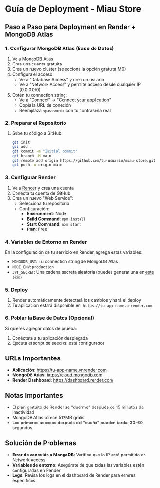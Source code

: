 # Guía de Deployment - Miau Store

## Paso a Paso para Deployment en Render + MongoDB Atlas

### 1. Configurar MongoDB Atlas (Base de Datos)

1. Ve a [MongoDB Atlas](https://www.mongodb.com/atlas/database)
2. Crea una cuenta gratuita
3. Crea un nuevo cluster (selecciona la opción gratuita M0)
4. Configura el acceso:
   - Ve a "Database Access" y crea un usuario
   - Ve a "Network Access" y permite acceso desde cualquier IP (0.0.0.0/0)
5. Obtén tu connection string:
   - Ve a "Connect" → "Connect your application"
   - Copia la URL de conexión
   - Reemplaza `<password>` con tu contraseña real

### 2. Preparar el Repositorio

1. Sube tu código a GitHub:
   ```bash
   git init
   git add .
   git commit -m "Initial commit"
   git branch -M main
   git remote add origin https://github.com/tu-usuario/miau-store.git
   git push -u origin main
   ```

### 3. Configurar Render

1. Ve a [Render](https://render.com) y crea una cuenta
2. Conecta tu cuenta de GitHub
3. Crea un nuevo "Web Service":
   - Selecciona tu repositorio
   - Configuración:
     - **Environment**: Node
     - **Build Command**: `npm install`
     - **Start Command**: `npm start`
     - **Plan**: Free

### 4. Variables de Entorno en Render

En la configuración de tu servicio en Render, agrega estas variables:

- `MONGODB_URI`: Tu connection string de MongoDB Atlas
- `NODE_ENV`: `production`
- `JWT_SECRET`: Una cadena secreta aleatoria (puedes generar una en [este sitio](https://generate-secret.vercel.app/32))

### 5. Deploy

1. Render automáticamente detectará los cambios y hará el deploy
2. Tu aplicación estará disponible en: `https://tu-app-name.onrender.com`

### 6. Poblar la Base de Datos (Opcional)

Si quieres agregar datos de prueba:
1. Conéctate a tu aplicación desplegada
2. Ejecuta el script de seed (si está configurado)

## URLs Importantes

- **Aplicación**: https://tu-app-name.onrender.com
- **MongoDB Atlas**: https://cloud.mongodb.com
- **Render Dashboard**: https://dashboard.render.com

## Notas Importantes

- El plan gratuito de Render se "duerme" después de 15 minutos de inactividad
- MongoDB Atlas ofrece 512MB gratis
- Los primeros accesos después del "sueño" pueden tardar 30-60 segundos

## Solución de Problemas

- **Error de conexión a MongoDB**: Verifica que la IP esté permitida en Network Access
- **Variables de entorno**: Asegúrate de que todas las variables estén configuradas en Render
- **Logs**: Revisa los logs en el dashboard de Render para errores específicos
